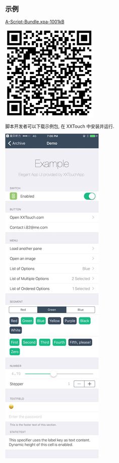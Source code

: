 ## 示例

[A-Script-Bundle.xpa-1001kB][1]

![1514953514.png-1.9kB](Demo/1520517436.png)

脚本开发者可以下载示例包, 在 XXTouch 中安装并运行. 

![IMG_0716.jpg-152.2kB](Demo/IMG_0716.jpg)

[1]: http://xxtouch.oss-cn-shanghai.aliyuncs.com/A-Script-Bundle.xpa "Download Demo"
